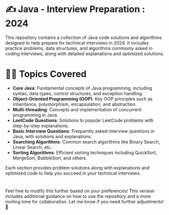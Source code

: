 # :writing_hand: Java - Interview Preparation : 2024

This repository contains a collection of Java code solutions and algorithms designed to help prepare for technical interviews in 2024. It includes practice problems, data structures, and algorithms commonly asked in coding interviews, along with detailed explanations and optimized solutions.

# :technologist: Topics Covered
- **Core Java**: Fundamental concepts of Java programming, including syntax, data types, control structures, and exception handling.
- **Object-Oriented Programming (OOP)**: Key OOP principles such as inheritance, polymorphism, encapsulation, and abstraction.
- **Multi-threading**: Concepts and implementation of concurrent programming in Java.
- **LeetCode Questions**: Solutions to popular LeetCode problems with step-by-step explanations.
- **Basic Interview Questions**: Frequently asked interview questions in Java, with solutions and explanations.
- **Searching Algorithms**: Common search algorithms like Binary Search, Linear Search, etc.
- **Sorting Algorithms**: Efficient sorting techniques including QuickSort, MergeSort, BubbleSort, and others.

Each section provides problem solutions along with explanations and optimized code to help you succeed in your technical interviews.

  #
  Feel free to modify this further based on your preferences!
  This version includes additional guidance on how to use the repository and a more inviting tone for collaboration. Let me know if you need further adjustments! :pray:
